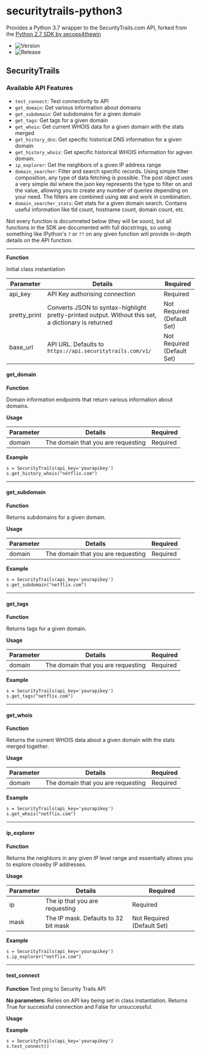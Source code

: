 # securitytrails-python3
Provides a Python 3.7 wrapper to the SecurityTrails.com API, forked from the [Python 2.7 SDK by secops4thewin](https://github.com/secops4thewin/securitytrails-python)

- ![Version](https://img.shields.io/badge/Version-v1.0.1--beta-orange.svg)
- ![Release](https://img.shields.io/badge/Release-Beta-blue.svg)

## SecurityTrails

### Available API Features 

- `test_connect`:              Test connectivity to API
- `get_domain`:                Get various information about domains
- `get_subdomain`:             Get subdomains for a given domain
- `get_tags`:                  Get tags for a given domain
- `get_whois`:                 Get current WHOIS data for a given domain with the stats merged
- `get_history_dns`:           Get specific historical DNS information for a given domain
- `get_history_whois`:         Get specific historical WHOIS information for agiven domain.
- `ip_explorer`:               Get the neighbors of a given IP address range
- `domain_searcher`:           Filter and search specific records. Using simple filter composition, any type of data fetching is possible. The post object uses a very simple dsl where the json key represents the type to filter on and the value, allowing you to create any number of queries depending on your need. The filters are combined using `AND` and work in combination.
- `domain_searcher_stats`:     Get stats for a given domain search. Contains useful information like tld count, hostname count, domain count, etc.

Not every function is documneted below (they will be soon), but all functions in the SDK are documented with full docstrings, so using something like IPython's `?` or `??` on any given function will provide in-depth details on the API function.

***


**Function**

Initial class instantiation

| Parameter | Details | Required |
| --- | --- | --- |
| api_key | API Key authorising connection | Required
| pretty_print | Converts JSON to syntax-highlight pretty-printed output. Without this set, a dictionary is returned | Not Required (Default Set) |
| base_url | API URL. Defaults to `https://api.securitytrails.com/v1/` | Not Required (Default Set) |

#### get_domain

**Function**

Domain information endpoints that return various information about domains.

**Usage**

| Parameter | Details | Required |
| --- | --- | --- |
| domain | The domain that you are requesting | Required |

**Example**

```
s = SecurityTrails(api_key='yourapikey')
s.get_history_whois("netflix.com")
```

***

#### get_subdomain

**Function**

Returns subdomains for a given domain.

**Usage**

| Parameter | Details | Required |
| --- | --- | --- |
| domain | The domain that you are requesting | Required |

**Example**

```
s = SecurityTrails(api_key='yourapikey')
s.get_subdomain("netflix.com")
```

***

#### get_tags

**Function**

Returns tags for a given domain.

**Usage**

| Parameter | Details | Required |
| --- | --- | --- |
| domain | The domain that you are requesting | Required |

**Example**

```
s = SecurityTrails(api_key='yourapikey')
s.get_tags("netflix.com")
```

***

#### get_whois

**Function**

Returns the current WHOIS data about a given domain with the stats merged together.

**Usage**

| Parameter | Details | Required |
| --- | --- | --- |
| domain | The domain that you are requesting | Required |

**Example**
```
s = SecurityTrails(api_key='yourapikey')
s.get_whois("netflix.com")
```

***

#### ip_explorer

**Function**

Returns the neighbors in any given IP level range and essentially allows you to explore closeby IP addresses.

**Usage**

| Parameter | Details | Required |
| --- | --- | --- |
| ip  | The ip that you are requesting |   Required |
| mask | The IP mask. Defaults to 32 bit mask | Not Required (Default Set) |

**Example**

```
s = SecurityTrails(api_key='yourapikey')
s.ip_explorer("netflix.com")
```

***

#### test_connect
**Function**
Test ping to Security Trails API

**No parameters**:
Relies on API key being set in class instantiation.  Returns True for successful connection and False for unsuccessful.

**Usage**

**Example**
```
s = SecurityTrails(api_key='yourapikey')
s.test_connect()
```
